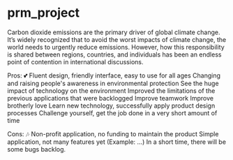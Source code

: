 # prm_project
Carbon dioxide emissions are the primary driver of global climate change. 
It’s widely recognized that to avoid the worst impacts of climate change, the world needs to urgently reduce emissions. 
However, how this responsibility is shared between regions, countries, and individuals has been an endless point of contention in international discussions.


Pros: 💕
Fluent design, friendly interface, easy to use for all ages
Changing and raising people's awareness in environmental protection
See the huge impact of technology on the environment
Improved the limitations of the previous applications that were backlogged 
Improve teamwork
Improve brotherly love
Learn new technology, successfully apply product design processes
Challenge yourself, get the job done in a very short amount of time

Cons: 🎶
Non-profit application, no funding to maintain the product
Simple application, not many features yet (Example: ...)
In a short time, there will be some bugs backlog.
